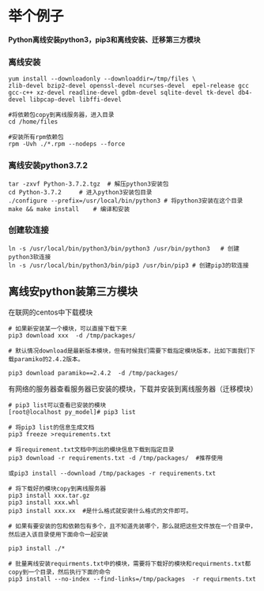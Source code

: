 # 举个例子

**Python离线安装python3，pip3和离线安装、迁移第三方模块**

### 离线安装

```
yum install --downloadonly --downloaddir=/tmp/files \
zlib-devel bzip2-devel openssl-devel ncurses-devel  epel-release gcc gcc-c++ xz-devel readline-devel gdbm-devel sqlite-devel tk-devel db4-devel libpcap-devel libffi-devel

#将依赖包copy到离线服务器，进入目录
cd /home/files  

#安装所有rpm依赖包
rpm -Uvh ./*.rpm --nodeps --force   
```

### 离线安装python3.7.2

```
tar -zxvf Python-3.7.2.tgz	# 解压python3安装包
cd Python-3.7.2 	# 进入python3安装包目录
./configure --prefix=/usr/local/bin/python3	# 将python3安装在这个目录
make && make install	# 编译和安装
```

### 创建软连接

```
ln -s /usr/local/bin/python3/bin/python3 /usr/bin/python3	# 创建python3软连接
ln -s /usr/local/bin/python3/bin/pip3 /usr/bin/pip3	# 创建pip3的软连接
```

## 离线安python装第三方模块

在联网的centos中下载模块

```
# 如果新安装某一个模块，可以直接下载下来
pip3 download xxx  -d /tmp/packages/
```

```
# 默认情况download是最新版本模块，但有时候我们需要下载指定模块版本，比如下面我们下载paramiko的2.4.2版本。

pip3 download paramiko==2.4.2  -d /tmp/packages/
```

有网络的服务器查看服务器已安装的模块，下载并安装到离线服务器（迁移模块）

```
# pip3 list可以查看已安装的模块
[root@localhost py_model]# pip3 list
```

```
# 将pip3 list的信息生成文档
pip3 freeze >requirements.txt
```

```
# 将requirement.txt文档中列出的模块信息下载到指定目录
pip3 download -r requirements.txt -d /tmp/packages/  #推荐使用

或pip3 install --download /tmp/packages -r requirements.txt
```

```
# 将下载好的模块copy到离线服务器
pip3 install xxx.tar.gz
pip3 install xxx.whl
pip3 install xxx.xx  #是什么格式就安装什么格式的文件即可。

# 如果有要安装的包和依赖包有多个，且不知道先装哪个，那么就把这些文件放在一个目录中，然后进入该目录使用下面命令一起安装

pip3 install ./*
```

```
# 批量离线安装requirments.txt中的模块，需要将下载好的模块和requirments.txt都copy到一个目录，然后执行下面的命令
pip3 install --no-index --find-links=/tmp/packages  -r requirments.txt 
```

